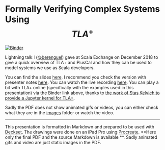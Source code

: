 # Formally Verifying __Complex Systems__ Using $$TLA^+$$

[![Binder](https://mybinder.org/badge_logo.svg)](https://mybinder.org/v2/gh/rberenguel/tla_lightning/master?filepath=tla_lightning.ipynb)

Lightning talk I ([@berenguel](https://twitter.com/berenguel)) gave at Scala Exchange on December 2018 to give a quick overview of TLA+ and PlusCal and how they can be used to model systems we use as Scala developers.

You can find the slides [here](https://github.com/rberenguel/tla_lightning/raw/master/tla_lightning.pdf). I recommend you check the version with presenter notes [here](https://github.com/rberenguel/tla_lightning/raw/master/tla_lightning_with_presenter_notes.pdf). You can watch the live recording [here](https://skillsmatter.com/skillscasts/13265-lightning-talk-formally-verifying-complex-systems-using-tla). You can play a bit with TLA+ online (specifically with the examples used in this presentation) via the Binder link above, thanks to [the work of Stas Kelvich to provide a Jupyter kernel for TLA+](https://github.com/kelvich/tlaplus_jupyter).

Sadly the PDF does not show animated gifs or videos, you can either check what they are in the [images](https://github.com/rberenguel/tla_lightning/raw/master/images/) folder  or watch the video.

---

This presentation is formatted in Markdown and prepared to be used with
[Deckset](https://www.decksetapp.com/). The drawings were done on an iPad Pro
using [Procreate](https://procreate.art). **Here only the final PDF and the
source Markdown is available **. Sadly animated gifs and video are just static images in the PDF.
